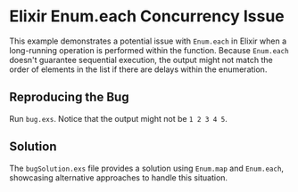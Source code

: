 # Elixir Enum.each Concurrency Issue

This example demonstrates a potential issue with `Enum.each` in Elixir when a long-running operation is performed within the function.  Because `Enum.each` doesn't guarantee sequential execution, the output might not match the order of elements in the list if there are delays within the enumeration.

## Reproducing the Bug

Run `bug.exs`.  Notice that the output might not be `1 2 3 4 5`.

## Solution

The `bugSolution.exs` file provides a solution using `Enum.map` and `Enum.each`, showcasing alternative approaches to handle this situation.